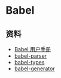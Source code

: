 # Babel

## 资料

- [Babel 用户手册](https://github.com/jamiebuilds/babel-handbook/blob/master/translations/zh-Hans/user-handbook.md#toc-executing-babel-generated-code)
- [babel-parser](https://babeljs.io/docs/en/babel-parser)
- [babel-types](https://babeljs.io/docs/en/babel-types)
- [babel-generator](https://babeljs.io/docs/en/babel-generator)
